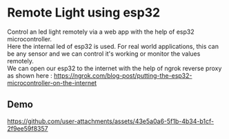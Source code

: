 # Remote Light using esp32
Control an led light remotely via a web app with the help of esp32 microcontroller. <br/>
Here the internal led of esp32 is used. For real world applications, this can be any sensor and we can control it's working or 
monitor the values remotely. <br/>
We can open our esp32 to the internet with the help of ngrok reverse proxy as shown here : https://ngrok.com/blog-post/putting-the-esp32-microcontroller-on-the-internet
<br/>
## Demo
https://github.com/user-attachments/assets/43e5a0a6-5f1b-4b34-b1cf-2f9ee59f8357

